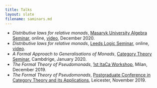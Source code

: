 ```yaml
---
title: Talks
layout: slate
filename: saminars.md
--- 
```


- _Distributive laws for relative monads_, [Masaryk University Algebra Seminar](http://www.math.muni.cz/~bourkej/BAS.html), online, [video](https://www.youtube.com/watch?v=0BbeMJ4vDD8), December 2020. 
- _Distributive laws for relative monads_, [Leeds Logic Seminar](http://www.math.muni.cz/~bourkej/BAS.html), online, [video](https://www.youtube.com/watch?v=0BbeMJ4vDD8). 
- _A Formal Approach to Generalisations of Monads_, [Category Theory Seminar](http://www.talks.cam.ac.uk/talk/index/138064), Cambdrige, January 2020. 
- _The Formal Theory of Pseudomonads_, [1st ItaCa Workshop](http://www.mat.unimi.it/users/itaca/), Milan, December 2019. 
- _The Formal Theory of Pseudomonads_, [Postgraduate Conference in Category Theory and its Applications](https://sites.google.com/view/pgr-ct-leics19/home), Leicester, November 2019. 
